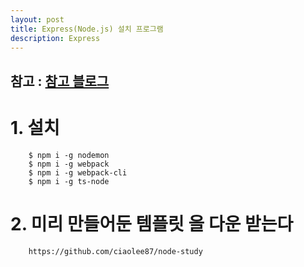 ```yaml
---
layout: post
title: Express(Node.js) 설치 프로그램
description: Express
---
```


## 참고 : [참고 블로그](https://novemberde.github.io/node/2017/10/22/Express-Typescript.html)

# 1. 설치
        $ npm i -g nodemon
        $ npm i -g webpack
        $ npm i -g webpack-cli
        $ npm i -g ts-node


# 2. 미리 만들어둔 템플릿 을 다운 받는다
        https://github.com/ciaolee87/node-study

